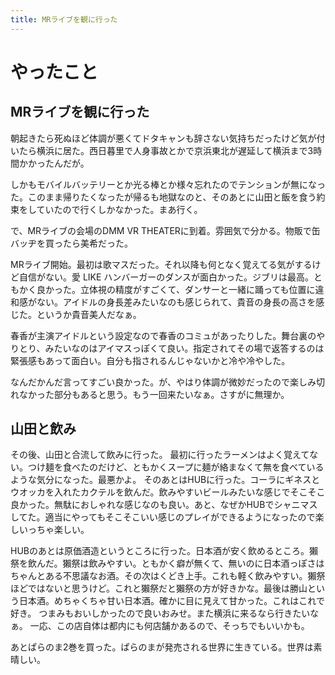 ```yaml
---
title: MRライブを観に行った
---
```


# やったこと

## MRライブを観に行った

朝起きたら死ぬほど体調が悪くてドタキャンも辞さない気持ちだったけど気が付いたら横浜に居た。西日暮里で人身事故とかで京浜東北が遅延して横浜まで3時間かかったんだが。

しかもモバイルバッテリーとか光る棒とか様々忘れたのでテンションが無になった。このまま帰りたくなったが帰るも地獄なのと、そのあとに山田と飯を食う約束をしていたので行くしかなかった。まあ行く。

で、MRライブの会場のDMM VR THEATERに到着。雰囲気で分かる。物販で缶バッヂを買ったら美希だった。

MRライブ開始。最初は歌マスだった。それ以降も何となく覚えてる気がするけど自信がない。愛 LIKE ハンバーガーのダンスが面白かった。ジブリは最高。ともかく良かった。立体視の精度がすごくて、ダンサーと一緒に踊っても位置に違和感がない。アイドルの身長差みたいなのも感じられて、貴音の身長の高さを感じた。というか貴音美人だなぁ。

春香が主演アイドルという設定なので春香のコミュがあったりした。舞台裏のやりとり、みたいなのはアイマスっぽくて良い。指定されてその場で返答するのは緊張感もあって面白い。自分も指されるんじゃないかと冷や冷やした。

なんだかんだ言ってすごい良かった。が、やはり体調が微妙だったので楽しみ切れなかった部分もあると思う。もう一回来たいなぁ。さすがに無理か。

## 山田と飲み

その後、山田と合流して飲みに行った。
最初に行ったラーメンはよく覚えてない。つけ麺を食べたのだけど、ともかくスープに麺が絡まなくて無を食べているような気分になった。最悪かよ。
そのあとはHUBに行った。コーラにギネスとウオッカを入れたカクテルを飲んだ。飲みやすいビールみたいな感じでそこそこ良かった。無駄におしゃれな感じなのも良い。あと、なぜかHUBでシャニマスしてた。適当にやってもそこそこいい感じのプレイができるようになったので楽しいっちゃ楽しい。

HUBのあとは原価酒造というところに行った。日本酒が安く飲めるところ。獺祭を飲んだ。獺祭は飲みやすい。ともかく癖が無くて、無いのに日本酒っぽさはちゃんとある不思議なお酒。その次はくどき上手。これも軽く飲みやすい。獺祭ほどではないと思うけど。これと獺祭だと獺祭の方が好きかな。最後は勝山という日本酒。めちゃくちゃ甘い日本酒。確かに目に見えて甘かった。これはこれで好き。
つまみもおいしかったので良いおみせ。また横浜に来るなら行きたいなぁ。
一応、この店自体は都内にも何店舗かあるので、そっちでもいいかも。

あとぱらのま2巻を買った。ぱらのまが発売される世界に生きている。世界は素晴しい。
